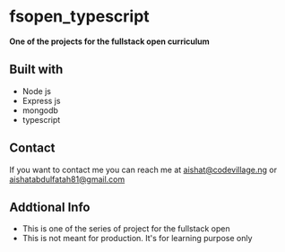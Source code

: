 # fsopen_typescript

**One of the projects for the fullstack open curriculum**

## Built with

- Node js
- Express js
- mongodb
- typescript

## Contact

If you want to contact me you can reach me at aishat@codevillage.ng or aishatabdulfatah81@gmail.com

## Addtional Info

- This is one of the series of project for the fullstack open
- This is not meant for production. It's for learning purpose only
